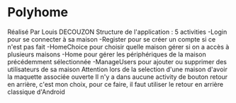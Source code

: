 ﻿# Polyhome
 Réalisé Par Louis DECOUZON
 Structure de l'application : 5 activities
 -Login pour se connecter à sa maison
 -Register pour se créer un compte si ce n'est pas fait
 -HomeChoice pour choisir quelle maison gérer si on a accès à plusieurs maisons
 -Home pour gérer les périphériques de la maison précédemment sélectionnée
 -ManageUsers pour ajouter ou supprimer des utilisateurs de sa maison
 Attention lors de la selection d'une maison d'avoir la maquette associée ouverte
 Il n'y a dans aucune activity de bouton retour en arrière, c'est mon choix, pour ce faire, il faut utiliser le retour en arrière classique d'Android

